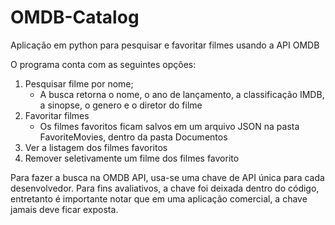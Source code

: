 # OMDB-Catalog

Aplicação em python para pesquisar e favoritar filmes usando a API OMDB

O programa conta com as seguintes opções:

1. Pesquisar filme por nome;
   - A busca retorna o nome, o ano de lançamento, a classificação IMDB, a sinopse, o genero e o diretor do filme
2. Favoritar filmes
   - Os filmes favoritos ficam salvos em um arquivo JSON na pasta FavoriteMovies, dentro da pasta Documentos
3. Ver a listagem dos filmes favoritos
4. Remover seletivamente um filme dos filmes favorito

Para fazer a busca na OMDB API, usa-se uma chave de API única para cada desenvolvedor. Para fins avaliativos, a chave foi deixada dentro do código, entretanto é importante notar que em uma aplicação comercial, a chave jamais deve ficar exposta.
